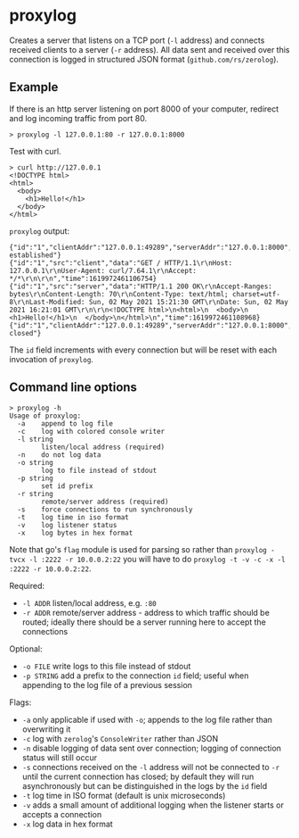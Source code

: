 # proxylog

Creates a server that listens on a TCP port (`-l` address) and connects received clients to a server (`-r` address). All data sent and received over this connection is logged in structured JSON format (`github.com/rs/zerolog`).

## Example

If there is an http server listening on port 8000 of your computer, redirect and log incoming traffic from port 80.

```
> proxylog -l 127.0.0.1:80 -r 127.0.0.1:8000
```

Test with curl.
```
> curl http://127.0.0.1
<!DOCTYPE html>
<html>
  <body>
    <h1>Hello!</h1>
  </body>
</html>
```

`proxylog` output:
```
{"id":"1","clientAddr":"127.0.0.1:49289","serverAddr":"127.0.0.1:8000","time":1619972461106603,"message":"connection established"}
{"id":"1","src":"client","data":"GET / HTTP/1.1\r\nHost: 127.0.0.1\r\nUser-Agent: curl/7.64.1\r\nAccept: */*\r\n\r\n","time":1619972461106754}
{"id":"1","src":"server","data":"HTTP/1.1 200 OK\r\nAccept-Ranges: bytes\r\nContent-Length: 70\r\nContent-Type: text/html; charset=utf-8\r\nLast-Modified: Sun, 02 May 2021 15:21:30 GMT\r\nDate: Sun, 02 May 2021 16:21:01 GMT\r\n\r\n<!DOCTYPE html>\n<html>\n  <body>\n    <h1>Hello!</h1>\n  </body>\n</html>\n","time":1619972461108968}
{"id":"1","clientAddr":"127.0.0.1:49289","serverAddr":"127.0.0.1:8000","time":1619972461109180,"message":"connection closed"}
```

The `id` field increments with every connection but will be reset with each invocation of `proxylog`.

## Command line options

```
> proxylog -h
Usage of proxylog:
  -a	append to log file
  -c	log with colored console writer
  -l string
    	listen/local address (required)
  -n	do not log data
  -o string
    	log to file instead of stdout
  -p string
    	set id prefix
  -r string
    	remote/server address (required)
  -s	force connections to run synchronously
  -t	log time in iso format
  -v	log listener status
  -x	log bytes in hex format
```

Note that go's `flag` module is used for parsing so rather than `proxylog -tvcx -l :2222 -r 10.0.0.2:22` you will have to do `proxylog -t -v -c -x -l :2222 -r 10.0.0.2:22`.

Required:

- `-l ADDR` listen/local address, e.g. `:80`
- `-r ADDR` remote/server address - address to which traffic should be routed; ideally there should be a server running here to accept the connections

Optional:

- `-o FILE` write logs to this file instead of stdout
- `-p STRING` add a prefix to the connection `id` field; useful when appending to the log file of a previous session

Flags:

- `-a` only applicable if used with `-o`; appends to the log file rather than overwriting it
- `-c` log with `zerolog`'s `ConsoleWriter` rather than JSON
- `-n` disable logging of data sent over connection; logging of connection status will still occur
- `-s` connections received on the `-l` address will not be connected to `-r` until the current connection has closed; by default they will run asynchronously but can be distinguished in the logs by the `id` field
- `-t` log time in ISO format (default is unix microseconds)
- `-v` adds a small amount of additional logging when the listener starts or accepts a connection
- `-x` log data in hex format
